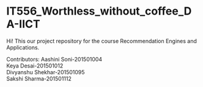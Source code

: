 # IT556_Worthless_without_coffee_DA-IICT
Hi! This our project repository for the course Recommendation Engines and Applications. 
  
Contributors:
Aashini Soni-201501004  
Keya Desai-201501012  
Divyanshu Shekhar-201501095  
Sakshi Sharma-201501112  
